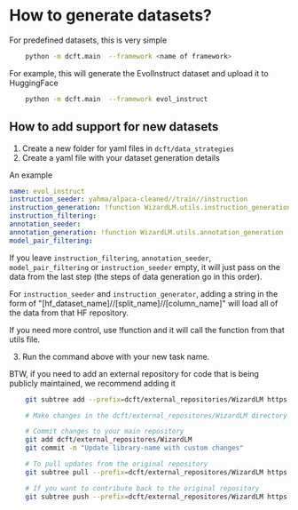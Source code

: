 # How to generate datasets?

For predefined datasets, this is very simple 
```bash
    python -m dcft.main  --framework <name of framework>
```

For example, this will generate the EvolInstruct dataset and upload it to HuggingFace

```bash
    python -m dcft.main  --framework evol_instruct
```

## How to add support for new datasets

1. Create a new folder for yaml files in `dcft/data_strategies`
2. Create a yaml file with your dataset generation details

An example
```yaml
name: evol_instruct
instruction_seeder: yahma/alpaca-cleaned//train//instruction
instruction_generation: !function WizardLM.utils.instruction_generation
instruction_filtering: 
annotation_seeder: 
annotation_generation: !function WizardLM.utils.annotation_generation
model_pair_filtering: 
```

If you leave `instruction_filtering`, `annotation_seeder`, `model_pair_filtering` or `instruction_seeder` empty, it will just pass on the data from the last step (the steps of data generation go in this order).

For `instruction_seeder` and `instruction_generator`, adding a string in the form of "[hf_dataset_name]//[split_name]//[column_name]" will load all of the data from that HF repository.

If you need more control, use !function and it will call the function from that utils file. 

3. Run the command above with your new task name. 


BTW, if you need to add an external repository for code that is being publicly maintained, we recommend adding it 

``` bash
    git subtree add --prefix=dcft/external_repositories/WizardLM https://github.com/original/repo.git main --squash

    # Make changes in the dcft/external_repositores/WizardLM directory

    # Commit changes to your main repository
    git add dcft/external_repositores/WizardLM
    git commit -m "Update library-name with custom changes"

    # To pull updates from the original repository
    git subtree pull --prefix=dcft/external_repositores/WizardLM https://github.com/original/repo.git main --squash

    # If you want to contribute back to the original repository
    git subtree push --prefix=dcft/external_repositores/WizardLM https://github.com/original/repo.git contribution-branch
```